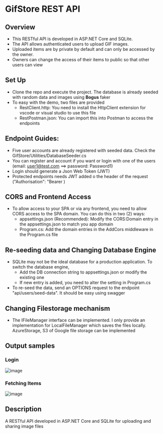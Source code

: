 # GifStore REST API
## Overview
- This RESTful API is developed in ASP.NET Core and SQLite. 
- The API allows authenticated users to upload GIF images. 
- Uploaded items are by private by default and can only be accessed by the owner. 
- Owners can change the access of their items to public so that other users can view

## Set Up
- Clone the repo and execute the project. The database is already seeded with random data and images using **Bogus** faker
- To easy with the demo, two files are provided
  - RestClient.http: You need to install the HttpClient extension for vscode or visual studio to use this file
  - RestPostman.json: You can import this into Postman to access the endpoints 
  
## Endpoint Guides:
- Five user accounts are already registered with seeded data. Check the GifStore/Utilities/DatabaseSeeder.cs 
- You can register and account if you want or login with one of the users (email: user1@test.com ==> password: Password1)
- Login should generate a Json Web Token (JWT)
- Protected endpoints needs JWT added o the header of the request ("Authorisation": "Bearer <token>)

## CORS and Frontend Access
- To allow access to your SPA or via any frontend, you need to allow CORS access to the SPA domain. You can do this in two (2) ways:
  - appsettings.json (Recommended): Modify the CORS:Domain entry in the appsettings.json to match you app domain
  - Program.cs: Add the domain entries in the AddCors middleware in the Program.cs file
  
## Re-seeding data and Changing Database Engine
- SQLite may not be the ideal database for a production application. To switch the database engine,
  - Add the DB connection string to appsettings.json or modify the existing one
  - If new entry is added, you need to alter the setting in Program.cs
- To re-seed the data, send an OPTIONS request to the endpoint "api/users/seed-data". It should be easy using swagger  

## Changing Filestorage mechanism
- The IFileManager interface can be implemented. I only provide an implementation for LocalFileManager which saves the files locally. AzureStorage, S3 of Google file storage can be implemented

## Output samples
### Login
![image](https://user-images.githubusercontent.com/8425466/201521393-04d55832-6e41-4387-af13-6b9ed95e826d.png)
### Fetching Items
![image](https://user-images.githubusercontent.com/8425466/201521439-43d1977b-0775-4e62-9175-dfd78353208b.png)


## Description
A RESTful API developed in ASP.NET Core and SQLite for uploading and sharing image files

